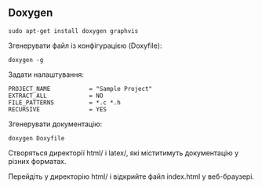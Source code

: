 ## Doxygen

~~~
sudo apt-get install doxygen graphvis
~~~

Згенерувати файл із конфігурацією (Doxyfile):

~~~
doxygen -g
~~~

Задати налаштування:

~~~
PROJECT_NAME           = "Sample Project"
EXTRACT_ALL            = NO
FILE_PATTERNS          = *.c *.h
RECURSIVE              = YES
~~~

Згенерувати документацію:

~~~
doxygen Doxyfile
~~~

Створяться директорії html/ і latex/, які міститимуть документацію у різних форматах.

Перейдіть у директорію html/ і відкрийте файл index.html у веб-браузері.
